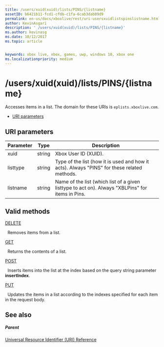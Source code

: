 ```yaml
---
title: /users/xuid(xuid)/lists/PINS/{listname}
assetID: b6421b11-fcd1-cfdb-c1fa-6cab3dab89d9
permalink: en-us/docs/xboxlive/rest/uri-usersxuidlistspinslistname.html
author: KevinAsgari
description: ' /users/xuid(xuid)/lists/PINS/{listname}'
ms.author: kevinasg
ms.date: 10/12/2017
ms.topic: article


keywords: xbox live, xbox, games, uwp, windows 10, xbox one
ms.localizationpriority: medium
---
```



# /users/xuid(xuid)/lists/PINS/{listname}
Accesses items in a list. 
The domain for these URIs is `eplists.xboxlive.com`.
 
  * [URI parameters](#ID4EV)
 
<a id="ID4EV"></a>

 
## URI parameters
 
| Parameter| Type| Description| 
| --- | --- | --- | 
| xuid| string| Xbox User ID (XUID).| 
| listtype| string| Type of the list (how it is used and how it acts). Always "PINS" for these related methods.| 
| listname| string| Name of the list (which list of a given listtype to act on). Always "XBLPins" for items in Pins.| 
  
<a id="ID4EGC"></a>

 
## Valid methods

[DELETE](uri-usersxuidlistspinslistnamedelete.md)

&nbsp;&nbsp;Removes items from a list.

[GET](uri-usersxuidlistspinslistnameget.md)

&nbsp;&nbsp;Returns the contents of a list.

[POST](uri-usersxuidlistspinslistnamepost.md)

&nbsp;&nbsp;Inserts items into the list at the index based on the query string parameter **insertIndex**.

[PUT](uri-usersxuidlistspinslistnameput.md)

&nbsp;&nbsp;Updates the items in a list according to the indexes specified for each item in the request body.
 
<a id="ID4EZC"></a>

 
## See also
 
<a id="ID4E2C"></a>

 
##### Parent 

[Universal Resource Identifier (URI) Reference](../atoc-xboxlivews-reference-uris.md)

   